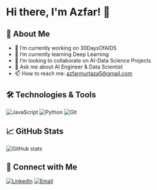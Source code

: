# Hi there, I'm Azfar! 👋

## 🚀 About Me
- 🔭 I’m currently working on 30DaysOfAIDS
- 🌱 I’m currently learning Deep Learning
- 👯 I’m looking to collaborate on AI-Data Science Projects
- 💬 Ask me about AI Engineer & Data Scientist
- 📫 How to reach me: azfarmurtaza5@gmail.com

## 🛠️ Technologies & Tools
![JavaScript](https://img.shields.io/badge/JavaScript-F7DF1E?style=flat&logo=javascript&logoColor=black)
![Python](https://img.shields.io/badge/Python-3776AB?style=flat&logo=python&logoColor=white)
![Git](https://img.shields.io/badge/Git-F05032?style=flat&logo=git&logoColor=white)

## 📈 GitHub Stats
![GitHub stats](https://github-readme-stats.vercel.app/api?username=azfar3&show_icons=true&theme=radical)

## 🔗 Connect with Me
[![LinkedIn](https://img.shields.io/badge/LinkedIn-0A66C2?style=flat&logo=linkedin&logoColor=white)](https://www.linkedin.com/in/azfar-murtaza/)
[![Email](https://img.shields.io/badge/Email-D14836?style=flat&logo=gmail&logoColor=white)](mailto:azfarmurtaza5@gmail.com)

